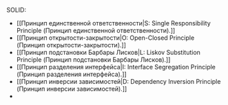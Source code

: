 SOLID:
- [[Принцип единственной ответственности|S: Single Responsibility Principle (Принцип единственной ответственности).]]
- [[Принцип открытости-закрытости|O: Open-Closed Principle (Принцип открытости-закрытости).]]
- [[Принцип подстановки Барбары Лисков|L: Liskov Substitution Principle (Принцип подстановки Барбары Лисков).]]
- [[Принцип разделения интерфейса|I: Interface Segregation Principle (Принцип разделения интерфейса).]]
- [[Принцип инверсии зависимостей|D: Dependency Inversion Principle (Принцип инверсии зависимостей).]]
- 